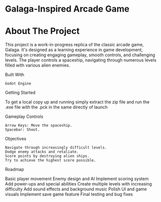 # Galaga-Inspired Arcade Game
# About The Project
This project is a work-in-progress replica of the classic arcade game, Galaga. It's designed as a learning experience in game development, focusing on creating engaging gameplay, smooth controls, and challenging levels. The player controls a spaceship, navigating through numerous levels filled with various alien enemies.

Built With

    Godot Engine 

Getting Started

To get a local copy up and running simply extract the zip file and run the .exe file with the .pck in the same directly of launch
    
Gameplay
Controls

    Arrow Keys: Move the spaceship.
    Spacebar: Shoot.

Objectives

    Navigate through increasingly difficult levels.
    Dodge enemy attacks and retaliate.
    Score points by destroying alien ships.
    Try to achieve the highest score possible.

Roadmap

 Basic player movement
 Enemy design and AI
 Implement scoring system
 Add power-ups and special abilities
 Create multiple levels with increasing difficulty
 Add sound effects and background music
 Polish UI and game visuals
 Implement save game feature
 Final testing and bug fixes
